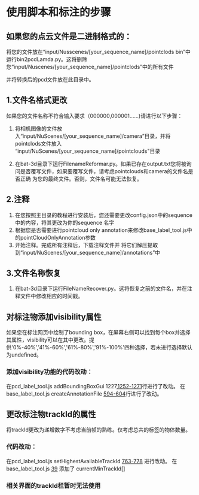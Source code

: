# 使用脚本和标注的步骤



## 如果您的点云文件是二进制格式的：

将您的文件放在“input/Nusscenes/[your_sequence_name]/pointclods bin”中运行bin2pcdLamda.py。这将删除您“input/Nuscenes/[your_sequence_name]/pointclods”中的所有文件

并将转换后的pcd文件放在此目录中。

## 1.文件名格式更改
如果您的文件名称不符合输入要求（000000,000001......)请进行以下步骤：

1. 将相机图像的文件放入“input/NuScenes/[your_sequence_name]/camera”目录，并将pointclods文件放入 “input/NuScenes/[your_sequence_name]/pointclouds"目录

2. 在bat-3d目录下运行FilenameReformar.py。如果已存在output.txt您将被询问是否覆写文件，如果要覆写文件，请考虑pointclouds和camera的文件名是否正确 为您的最终文件。否则，文件名可能无法恢复。

## 2.注释
1. 在您按照主目录的教程进行安装后，您还需要更改config.json中的sequence中的内容，将其更改为你的sequence 名字
2. 根据您是否需要进行pointcloud only annotation来修改base_label_tool.js中的pointCloudOnlyAnnotation参数
3. 开始注释。完成所有注释后，下载注释文件并 将它们解压提取到“input/NuScenes/[your_sequence_name]/annotations”中

## 3.文件名称恢复

1. 在bat-3d目录下运行FileNameRecover.py。这将恢复之前的文件名，并在注释文件中修改相应的时间戳。

## 对标注物添加visibility属性
如果您在标注网页中绘制了bounding box，在屏幕右侧可以找到每个box并选择其属性，visibility可以在其中更改。提供'0%-40%','41%-60%','61%-80%','91%-100%'四种选择，若未进行选择默认为undefined。
### 添加visibility功能的代码改动：
在pcd_label_tool.js addBoundingBoxGui 1227,[1252-1271](https://github.com/phadeasElysia/bat-3d/blob/04c8dda04b6ea01ad2601a0ec45835c8906527bf/js/pcd_label_tool.js#L1252)行进行了改动。
在base_label_tool.js createAnnotationFile [594-604](https://github.com/phadeasElysia/bat-3d/blob/04c8dda04b6ea01ad2601a0ec45835c8906527bf/js/base_label_tool.js#L594)行进行了改动。

## 更改标注物trackId的属性
将trackId更改为递增数字不考虑当前帧的熟练。仅考虑总共的标签的物体数量。
### 代码改动：
在pcd_label_tool.js setHighestAvailableTrackId [763-778](https://github.com/phadeasElysia/bat-3d/blob/04c8dda04b6ea01ad2601a0ec45835c8906527bf/js/pcd_label_tool.js#L763) 进行改动。
在base_label_tool.js [39](https://github.com/phadeasElysia/bat-3d/blob/04c8dda04b6ea01ad2601a0ec45835c8906527bf/js/base_label_tool.js#L39) 添加了 currentMinTrackId[] 

### 相关界面的trackId栏暂时无法使用
     
